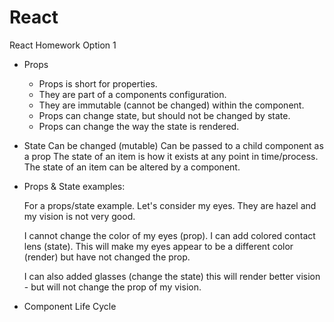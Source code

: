 # React
React Homework Option 1


- Props
  - Props is short for properties.
  - They are part of a components configuration.
  - They are immutable (cannot be changed) within the component.
  - Props can change state, but should not be changed by state.
  - Props can change the way the state is rendered.

- State
  Can be changed (mutable)
  Can be passed to a child component as a prop
  The state of an item is how it exists at any point in time/process.
  The state of an item can be altered by a component.


- Props & State examples:

  For a props/state example.  Let's consider my eyes.  They are hazel and my vision is not very good.

  I cannot change the color of my eyes (prop).  I can add colored contact lens (state).  This will make my eyes appear to be a different color (render) but have not changed the prop.

  I can also added glasses (change the state) this will render better vision - but will not change the prop of my vision.
  


- Component Life Cycle



